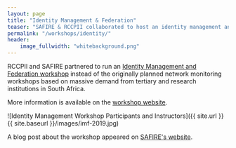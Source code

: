 ```yaml
---
layout: page
title: "Identity Management & Federation"
teaser: "SAFIRE & RCCPII collaborated to host an identity management and federation workshop in March 2019."
permalink: "/workshops/identity/"
header:
    image_fullwidth: "whitebackground.png"
---
```


RCCPII and SAFIRE partnered to run an [Identity Management and Federation workshop](https://tenet-rccpii.github.io/identity-2019/) instead of the originally planned network monitoring workshops based on massive demand from tertiary and research institutions in South Africa.

More information is available on the [workshop website](https://tenet-rccpii.github.io/identity-2019/).

![Identity Management Workshop Participants and Instructors]({{ site.url }}{{ site.baseurl }}/images/imf-2019.jpg)

A blog post about the workshop appeared on [SAFIRE's website](https://safire.ac.za/safire/news/20190308-imf-workshop/).
